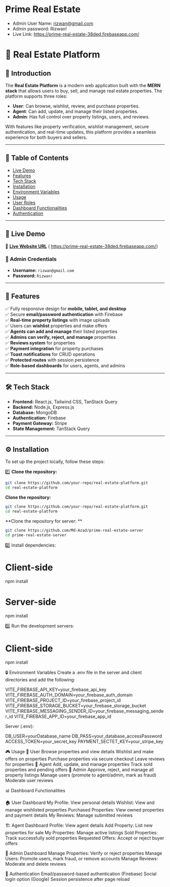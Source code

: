 # Prime Real Estate

- Admin User Name: rizwan@gmail.com
- Admin password: Rizwan!
- Live Link: https://prime-real-estate-38ded.firebaseapp.com/

# 🏡 Real Estate Platform

## 📌 Introduction

The **Real Estate Platform** is a modern web application built with the **MERN stack** that allows users to buy, sell, and manage real estate properties. The platform supports three roles:

- **User**: Can browse, wishlist, review, and purchase properties.
- **Agent**: Can add, update, and manage their listed properties.
- **Admin**: Has full control over property listings, users, and reviews.

With features like property verification, wishlist management, secure authentication, and real-time updates, this platform provides a seamless experience for both buyers and sellers.

---

## 📜 Table of Contents

- [Live Demo](#-live-demo)
- [Features](#-features)
- [Tech Stack](#-tech-stack)
- [Installation](#-installation)
- [Environment Variables](#-environment-variables)
- [Usage](#-usage)
- [User Roles](#-user-roles)
- [Dashboard Functionalities](#-dashboard-functionalities)
- [Authentication](#-authentication)

---

## 🚀 Live Demo

🔗 **[Live Website URL](#)** ( https://prime-real-estate-38ded.firebaseapp.com/)

### 🔑 Admin Credentials

- **Username:** `rizwan@gmail.com`
- **Password:** `Rizwan!`

---

## 🌟 Features

✅ Fully responsive design for **mobile, tablet, and desktop**  
✅ Secure **email/password authentication** with Firebase  
✅ **Real-time property listings** with image uploads  
✅ Users can **wishlist** properties and make offers  
✅ **Agents can add and manage** their listed properties  
✅ **Admins can verify, reject, and manage** properties  
✅ **Reviews system** for properties  
✅ **Payment integration** for property purchases  
✅ **Toast notifications** for CRUD operations  
✅ **Protected routes** with session persistence  
✅ **Role-based dashboards** for users, agents, and admins

---

## 🛠️ Tech Stack

- **Frontend:** React.js, Tailwind CSS, TanStack Query
- **Backend:** Node.js, Express.js
- **Database:** MongoDB
- **Authentication:** Firebase
- **Payment Gateway:** Stripe
- **State Management:** TanStack Query

---

## ⚙️ Installation

To set up the project locally, follow these steps:

1️⃣ **Clone the repository:**

```bash
git clone https://github.com/your-repo/real-estate-platform.git
cd real-estate-platform

```

**Clone the repository:**

```bash
git clone https://github.com/your-repo/real-estate-platform.git
cd real-estate-platform

```

**Clone the repository for server: **

```bash
git clone https://github.com/Md-Azad/prime-real-estate-server
cd prime-real-estate-server

```

2️⃣ Install dependencies:

# Client-side

npm install

# Server-side

npm install

3️⃣ Run the development servers:

# Client-side

npm install

🔒 Environment Variables
Create a .env file in the server and client directories and add the following:

VITE_FIREBASE_API_KEY=your_firebase_api_key
VITE_FIREBASE_AUTH_DOMAIN=your_firebase_auth_domain
VITE_FIREBASE_PROJECT_ID=your_firebase_project_id
VITE_FIREBASE_STORAGE_BUCKET=your_firebase_storage_bucket
VITE_FIREBASE_MESSAGING_SENDER_ID=your_firebase_messaging_sender_id
VITE_FIREBASE_APP_ID=your_firebase_app_id

Server (.env):

DB_USER=yourDatabase_name
DB_PASS=your_database_accessPassword
ACCESS_TOKEN=your_secret_key
PAYMENT_SECTET_KEY=your_stripe_key

🎮 Usage
🔹 User
Browse properties and view details
Wishlist and make offers on properties
Purchase properties via secure checkout
Leave reviews for properties
🔹 Agent
Add, update, and manage properties
Track sold properties and pending offers
🔹 Admin
Approve, reject, and manage all property listings
Manage users (promote to agent/admin, mark as fraud)
Moderate user reviews

📊 Dashboard Functionalities

🏠 User Dashboard
My Profile: View personal details
Wishlist: View and manage wishlisted properties
Purchased Properties: View owned properties and payment details
My Reviews: Manage submitted reviews

🏗️ Agent Dashboard
Profile: View agent details
Add Property: List new properties for sale
My Properties: Manage active listings
Sold Properties: Track successfully sold properties
Requested Offers: Accept or reject buyer offers

🔧 Admin Dashboard
Manage Properties: Verify or reject properties
Manage Users: Promote users, mark fraud, or remove accounts
Manage Reviews: Moderate and delete reviews

🔑 Authentication
Email/password-based authentication (Firebase)
Social login option (Google)
Session persistence after page reload
